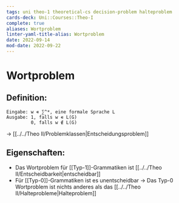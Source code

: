 ```yaml
---
tags: uni theo-1 theoretical-cs decision-problem halteproblem
cards-deck: Uni::Courses::Theo-I
complete: true
aliases: Wortproblem
linter-yaml-title-alias: Wortproblem
date: 2022-09-14
mod-date: 2022-09-22
---
```


# Wortproblem

## Definition:
```
Eingabe: w ∊ ∑^*, eine formale Sprache L
Ausgabe: 1, falls w ∊ L(G)
		 0, falls w ∉ L(G)
```
-> [[../../Theo II/Problemklassen|Entscheidungsproblem]]

## Eigenschaften:
- Das Wortproblem für [[Typ-1]]-Grammatiken ist [[../../Theo II/Entscheidbarkeit|entscheidbar]]
- Für [[Typ-0]]-Grammatiken ist es unentscheidbar
	-> Das Typ-0 Wortproblem ist nichts anderes als das [[../../Theo II/Halteprobleme|Halteproblem]]

